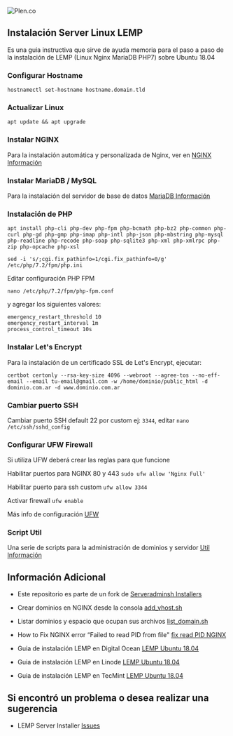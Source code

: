 ![Plen.co](https://plen.co/assets/images/logo.png)

## Instalación Server Linux LEMP

Es una guia instructiva que sirve de ayuda memoria para el paso a paso de la instalación de LEMP (Linux Nginx MariaDB PHP7) sobre Ubuntu 18.04

### Configurar Hostname

`hostnamectl set-hostname hostname.domain.tld`

### Actualizar Linux

`apt update && apt upgrade`

### Instalar NGINX

Para la instalación automática y personalizada de Nginx, ver en [NGINX Información](nginx/README.md)

### Instalar MariaDB / MySQL

Para la instalación del servidor de base de datos [MariaDB Información](mariadb/README.md)

### Instalación de PHP

`apt install php-cli php-dev php-fpm php-bcmath php-bz2 php-common php-curl php-gd php-gmp php-imap php-intl php-json php-mbstring php-mysql php-readline php-recode php-soap php-sqlite3 php-xml php-xmlrpc php-zip php-opcache php-xsl`

`sed -i 's/;cgi.fix_pathinfo=1/cgi.fix_pathinfo=0/g' /etc/php/7.2/fpm/php.ini`

Editar configuración PHP FPM

`nano /etc/php/7.2/fpm/php-fpm.conf`

y agregar los siguientes valores:

```
emergency_restart_threshold 10
emergency_restart_interval 1m
process_control_timeout 10s
```

### Instalar Let's Encrypt

Para la instalación de un certificado SSL de Let's Encrypt, ejecutar:

`certbot certonly --rsa-key-size 4096 --webroot --agree-tos --no-eff-email --email tu-email@gmail.com -w /home/dominio/public_html -d dominio.com.ar -d www.dominio.com.ar`

### Cambiar puerto SSH

Cambiar puerto SSH default 22 por custom ej: `3344`, editar `nano /etc/ssh/sshd_config`

### Configurar UFW Firewall

Si utiliza UFW deberá crear las reglas para que funcione

Habilitar puertos para NGINX 80 y 443 `sudo ufw allow 'Nginx Full'`

Habilitar puerto para ssh custom `ufw allow 3344`

Activar firewall `ufw enable`

Más info de configuración [UFW](https://www.digitalocean.com/community/tutorials/ufw-essentials-common-firewall-rules-and-commands)

### Script Util

Una serie de scripts para la administración de dominios y servidor [Util Información](util/README.md)

## Información Adicional

- Este repositorio es parte de un fork de [Serveradminsh Installers](https://github.com/serveradminsh/installers)

- Crear dominios en NGINX desde la consola [add_vhost.sh](https://gist.github.com/plencovich/155f01e22bcd5844149a6818080f83ae)

- Listar dominios y espacio que ocupan sus archivos [list_domain.sh](https://gist.github.com/plencovich/2882f9deb352ce5a19bae477308206d7)

- How to Fix NGINX error “Failed to read PID from file" [fix read PID NGINX](https://gist.github.com/plencovich/e38e7a3d2ff977089fc4e06be1e738ed)

- Guia de instalación LEMP en Digital Ocean [LEMP Ubuntu 18.04](https://www.digitalocean.com/community/tutorials/how-to-install-linux-nginx-mysql-php-lemp-stack-ubuntu-18-04)

- Guia de instalación LEMP en Linode [LEMP Ubuntu 18.04](https://www.linode.com/docs/web-servers/lemp/how-to-install-a-lemp-server-on-ubuntu-18-04/)

- Guia de instalación LEMP en TecMint [LEMP Ubuntu 18.04](https://www.tecmint.com/install-nginx-mariadb-php-in-ubuntu-18-04/)

## Si encontró un problema o desea realizar una sugerencia

- LEMP Server Installer [Issues](https://github.com/plencovich/lemp-server-installer/issues)
